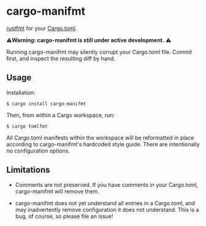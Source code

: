 # cargo-manifmt

[rustfmt] for your [Cargo.toml].

⚠️**Warning: cargo-manifmt is still under active development.** ⚠️

Running cargo-manifmt may silently corrupt your Cargo.toml file. Commit first,
and inspect the resulting diff by hand.

## Usage

Installation:

```shell
$ cargo install cargo-manifmt
```

Then, from within a Cargo workspace, run:

```shell
$ cargo tomlfmt
```

All Cargo.toml manifests within the workspace will be reformatted in place
according to cargo-manifmt's hardcoded style guide. There are intentionally
no configuration options.

## Limitations

* Comments are not preserved. If you have comments in your Cargo.toml,
  cargo-manifmt will remove them.

* cargo-manifmt does not yet understand all entries in a Cargo.toml, and may
  inadvertently remove configuration it does not understand. This is a bug,
  of course, so please file an issue!

[Cargo.toml]: https://doc.rust-lang.org/cargo/reference/manifest.html
[rustfmt]: https://github.com/rust-lang/rustfmt
